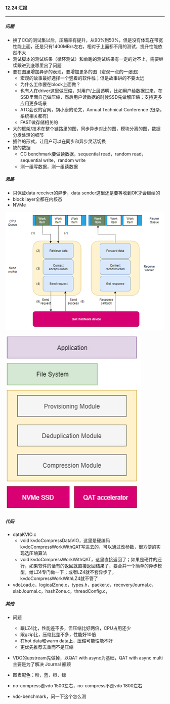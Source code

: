 #### 12.24 汇报

---

##### 问题

* 换了CC的测试集以后，压缩率有提升，从90%到50%，但是没有体现在带宽性能上面，还是只有1400MB/s左右，相对于上面都不用的测试，提升性能依然不大
* 测试脚本的测试结果（循环测试）和单跑的测试结果有一定的对不上，需要继续跟进到底哪里出了问题
* 要在图里增加异步的表现，要增加更多的图（宏观一点的一张图）
  * 宏观的故事最好选择一个竖着的软件栈；但是故事讲的不要太远
  * 为什么工作要在block上面做？
  * 也有人在driver这里做压缩，对用户/上层透明，比如用户给数据过来，在SSD里面自己做压缩，然后用户读数据的时候SSD先做解压缩；支持更多应用更多场景
  * ATC会议的官网，胡小康的论文，Annual Technical Conference (很杂，系统相关都有)
  * FAST做存储相关的
* 大的框架/技术在整个链路里的图，同步异步对比的图，模块分离的图，数据分发处理的细节
* 插件的形式，让用户可以在同步和异步灵活切换
* 缺的数据
  * CC benchmark要做读数据，sequential read，random read，sequential write，random write
  * 测一组写数据，测一组读数据

##### 思路

* 只保证data receiver的异步，data sender这里还是要等收到OK才会继续的
* block layer全都在内核态
* NVMe 

![1577171291468](img/1577171291468.png)

![1577171321221](img/1577171321221.png)

##### 代码

* dataKVIO.c
  * void kvdoCompressDataVIO，这里是硬编码 kvdoCompressWorkWithQAT写进去的，可以通过改参数，很方便的实现选压缩算法
  * void kvdoCompressWorkWithQAT，这里直接返回了；如果是硬件的还行，如果软件的话有的返回就直接返回结果了，要合并一个简单的异步模型，给LZ4专门做一下；或者LZ4就不套异步了，kvdoCompressWorkWithLZ4就不管了
* vdoLoad.c，logicalZone.c，types.h，packer.c，recoveryJournal.c，slabJournal.c，hashZone.c，threadConfig.c，

##### 其他

* 问题
  * 跟LZ4比，性能差不多，但压缩比好两倍，CPU占用还少
  * 跟gzip比，压缩比差不多，性能好10倍
  * 在hot data和warm data上，压缩可能性能不好
  * 更优先推荐去重而不是压缩
* VDO的upstream先做掉，以QAT with async为基础，QAT with async multi主要是为了解决 Journal 瓶颈

* 图表配色：粉，蓝，橙，绿
* no-compress走vdo 1500左右，no-compress不走vdo 1800左右
* vdo-benchmark，问一下这个怎么测



